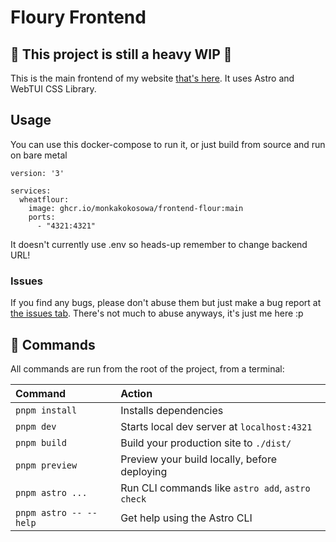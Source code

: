 # Floury Frontend
## 🚧 This project is still a heavy WIP 🚧
This is the main frontend of my website [that's here](https://wheatflour.pl). 
It uses Astro and WebTUI CSS Library. 

## Usage
You can use this docker-compose to run it, or just build from source and run on bare metal
```
version: '3'

services:
  wheatflour:
    image: ghcr.io/monkakokosowa/frontend-flour:main
    ports:
      - "4321:4321"
```
It doesn't currently use .env so heads-up remember to change backend URL!


### Issues
If you find any bugs, please don't abuse them but just make a bug report at [the issues tab](https://github.com/MonkaKokosowa/backend-flour/issues). 
There's not much to abuse anyways, it's just me here :p

## 🧞 Commands

All commands are run from the root of the project, from a terminal:

| Command                   | Action                                           |
| :------------------------ | :----------------------------------------------- |
| `pnpm install`             | Installs dependencies                            |
| `pnpm dev`             | Starts local dev server at `localhost:4321`      |
| `pnpm build`           | Build your production site to `./dist/`          |
| `pnpm preview`         | Preview your build locally, before deploying     |
| `pnpm astro ...`       | Run CLI commands like `astro add`, `astro check` |
| `pnpm astro -- --help` | Get help using the Astro CLI                     |
